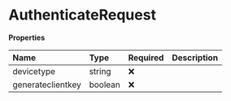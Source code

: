 # AuthenticateRequest

**Properties**

| Name              | Type    | Required | Description |
| :---------------- | :------ | :------- | :---------- |
| devicetype        | string  | ❌       |             |
| generateclientkey | boolean | ❌       |             |

